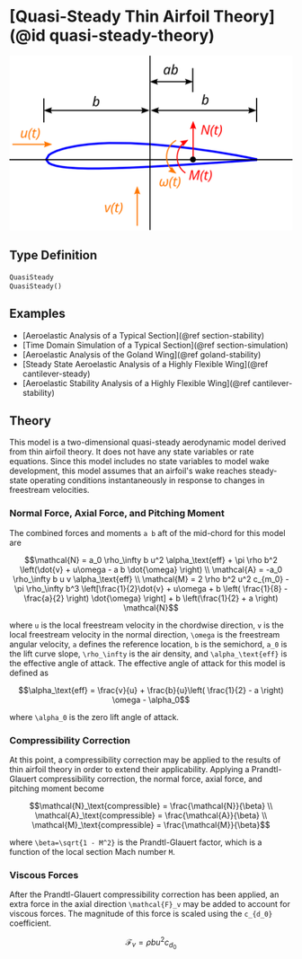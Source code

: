 # [Quasi-Steady Thin Airfoil Theory](@id quasi-steady-theory)

![](../../assets/airfoil-drawing.svg)

## Type Definition

```@docs
QuasiSteady
QuasiSteady()
```

## Examples
 - [Aeroelastic Analysis of a Typical Section](@ref section-stability)
 - [Time Domain Simulation of a Typical Section](@ref section-simulation)
 - [Aeroelastic Analysis of the Goland Wing](@ref goland-stability)
 - [Steady State Aeroelastic Analysis of a Highly Flexible Wing](@ref cantilever-steady)
 - [Aeroelastic Stability Analysis of a Highly Flexible Wing](@ref cantilever-stability)

## Theory

This model is a two-dimensional quasi-steady aerodynamic model derived from thin airfoil theory.  It does not have any state variables or rate equations.  Since this model includes no state variables to model wake development, this model assumes that an airfoil's wake reaches steady-state operating conditions instantaneously in response to changes in freestream velocities.

### Normal Force, Axial Force, and Pitching Moment

The combined forces and moments ``a b`` aft of the mid-chord for this model are
```math
\mathcal{N} = a_0 \rho_\infty b u^2 \alpha_\text{eff} + \pi \rho b^2 \left(\dot{v} + u\omega - a b \dot{\omega} \right) \\
\mathcal{A} = -a_0 \rho_\infty b u v \alpha_\text{eff} \\
\mathcal{M} = 2 \rho b^2 u^2 c_{m_0} -\pi \rho_\infty b^3 \left[\frac{1}{2}\dot{v} + u\omega + b \left( \frac{1}{8} - \frac{a}{2} \right) \dot{\omega} \right] + b \left(\frac{1}{2} + a \right) \mathcal{N}
```
where ``u`` is the local freestream velocity in the chordwise direction, ``v`` is the local freestream velocity in the normal direction, ``\omega`` is the freestream angular velocity, ``a`` defines the reference location, ``b`` is the semichord, ``a_0`` is the lift curve slope, ``\rho_\infty`` is the air density, and ``\alpha_\text{eff}`` is the effective angle of attack.  The effective angle of attack for this model is defined as
```math
\alpha_\text{eff} = \frac{v}{u} + \frac{b}{u}\left( \frac{1}{2} - a \right) \omega - \alpha_0
```
where ``\alpha_0`` is the zero lift angle of attack.

### Compressibility Correction

At this point, a compressibility correction may be applied to the results of thin airfoil theory in order to extend their applicability.  Applying a Prandtl-Glauert compressibility correction, the normal force, axial force, and pitching moment become
```math
\mathcal{N}_\text{compressible} = \frac{\mathcal{N}}{\beta} \\
\mathcal{A}_\text{compressible} = \frac{\mathcal{A}}{\beta} \\
\mathcal{M}_\text{compressible} = \frac{\mathcal{M}}{\beta}
```
where ``\beta=\sqrt{1 - M^2}`` is the Prandtl-Glauert factor, which is a function of the local section Mach number ``M``.

### Viscous Forces

After the Prandtl-Glauert compressibility correction has been applied, an extra force in the axial direction ``\mathcal{F}_v`` may be added to account for viscous forces.  The magnitude of this force is scaled using the ``c_{d_0}`` coefficient.

```math
\mathcal{F}_v = ρ b u^2 c_{d_0}
```

